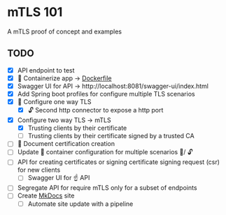 # mTLS 101

A mTLS proof of concept and examples

## TODO

* [x] API endpoint to test
* [x] 🐳 Containerize app → [Dockerfile](./Dockerfile)
* [x] Swagger UI for API → http://localhost:8081/swagger-ui/index.html
* [x] Add Spring boot profiles for configure multiple TLS scenarios
* [x] 🔐 Configure one way TLS
  * [x] 🔓 Second http connector to expose a http port
* [x] Configure two way TLS → mTLS
    * [x] Trusting clients by their certificate
    * [ ] Trusting clients by their certificate signed by a trusted CA
* [ ] 📝 Document certification creation
* [ ] Update 🐳 container configuration for multiple scenarios 🔐/ 🔓
* [ ] API for creating certificates or signing certificate signing request (csr) for new clients
  * [ ] Swagger UI for ☝️ API
* [ ] Segregate API for require mTLS only for a subset of endpoints
* [ ] Create [MkDocs](https://squidfunk.github.io/mkdocs-material/) site
    * [ ] Automate site update with a pipeline
